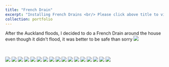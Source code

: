 ```yaml
---
title: "French Drain"
excerpt: "Installing French Drains <br/> Please click above title to view more photos <br/><img src='/images/french9.JPG'>"
collection: portfolio
---
```


After the Auckland floods, I decided to do a French Drain around the house even though it didn't flood, it was better to be safe than sorry
<img src='/images/french7.jpg'>

<br/>
<br/>
<img src='/images/french1.jpg'>
<img src='/images/french2.jpg'>
<img src='/images/french3.jpg'>
<img src='/images/french4.jpg'>
<img src='/images/french5.jpg'>
<img src='/images/french6.jpg'>
<img src='/images/french7.jpg'>
<img src='/images/french8.jpg'>
<img src='/images/french9.JPG'>
<img src='/images/french10.jpg'>
<img src='/images/french11.jpg'>
<img src='/images/french12.jpg'>
<img src='/images/french13.jpg'>
<img src='/images/french14.jpg'>
<img src='/images/french15.jpg'>
<img src='/images/french16.jpg'>
<img src='/images/french17.jpg'>
